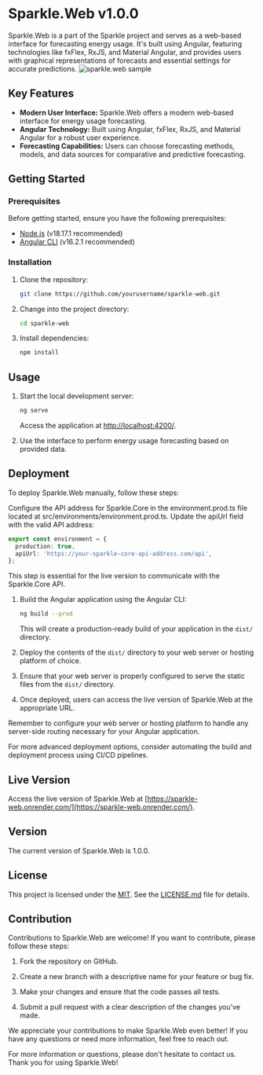 # Sparkle.Web v1.0.0

Sparkle.Web is a part of the Sparkle project and serves as a web-based interface for forecasting energy usage. It's built using Angular, featuring technologies like fxFlex, RxJS, and Material Angular, and provides users with graphical representations of forecasts and essential settings for accurate predictions.
![sparkle.web sample](https://github.com/norbertszsor/Sparkle.Web/assets/47736350/3db91712-33cc-4854-b6f7-01de67744cb3)


## Key Features

- **Modern User Interface:** Sparkle.Web offers a modern web-based interface for energy usage forecasting.
- **Angular Technology:** Built using Angular, fxFlex, RxJS, and Material Angular for a robust user experience.
- **Forecasting Capabilities:** Users can choose forecasting methods, models, and data sources for comparative and predictive forecasting.

## Getting Started

### Prerequisites

Before getting started, ensure you have the following prerequisites:

- [Node.js](https://nodejs.org/) (v18.17.1 recommended)
- [Angular CLI](https://angular.io/cli) (v16.2.1 recommended)

### Installation

1. Clone the repository:

   ```bash
   git clone https://github.com/yourusername/sparkle-web.git
   ```

2. Change into the project directory:

   ```bash
   cd sparkle-web
   ```

3. Install dependencies:

   ```bash
   npm install
   ```

## Usage

1. Start the local development server:

   ```bash
   ng serve
   ```

   Access the application at [http://localhost:4200/](http://localhost:4200/).

2. Use the interface to perform energy usage forecasting based on provided data.

## Deployment

To deploy Sparkle.Web manually, follow these steps:

Configure the API address for Sparkle.Core in the environment.prod.ts file located at src/environments/environment.prod.ts. Update the apiUrl field with the valid API address:

```typescript
export const environment = {
  production: true,
  apiUrl: 'https://your-sparkle-core-api-address.com/api',
};
```

This step is essential for the live version to communicate with the Sparkle.Core API.

1. Build the Angular application using the Angular CLI:

   ```bash
   ng build --prod
   ```

   This will create a production-ready build of your application in the `dist/` directory.

2. Deploy the contents of the `dist/` directory to your web server or hosting platform of choice.

3. Ensure that your web server is properly configured to serve the static files from the `dist/` directory.

4. Once deployed, users can access the live version of Sparkle.Web at the appropriate URL.

Remember to configure your web server or hosting platform to handle any server-side routing necessary for your Angular application.

For more advanced deployment options, consider automating the build and deployment process using CI/CD pipelines.

## Live Version

Access the live version of Sparkle.Web at [https://sparkle-web.onrender.com/](https://sparkle-web.onrender.com/).

## Version

The current version of Sparkle.Web is 1.0.0.

## License

This project is licensed under the [MIT](LICENSE.md). See the [LICENSE.md](LICENSE.md) file for details.

## Contribution

Contributions to Sparkle.Web are welcome! If you want to contribute, please follow these steps:

1. Fork the repository on GitHub.

2. Create a new branch with a descriptive name for your feature or bug fix.

3. Make your changes and ensure that the code passes all tests.

4. Submit a pull request with a clear description of the changes you've made.

We appreciate your contributions to make Sparkle.Web even better! If you have any questions or need more information, feel free to reach out.

For more information or questions, please don't hesitate to contact us. Thank you for using Sparkle.Web!

